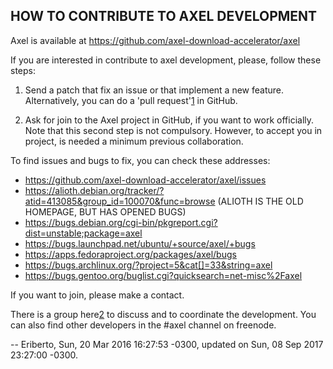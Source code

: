 ## HOW TO CONTRIBUTE TO AXEL DEVELOPMENT

Axel is available at https://github.com/axel-download-accelerator/axel

If you are interested in contribute to axel development, please, follow
these steps:

1. Send a patch that fix an issue or that implement a new feature.
   Alternatively, you can do a 'pull request'[1] in GitHub.

[1]: https://help.github.com/articles/using-pull-requests

2. Ask for join to the Axel project in GitHub, if you want to work
   officially. Note that this second step is not compulsory. However,
   to accept you in project, is needed a minimum previous collaboration.


To find issues and bugs to fix, you can check these addresses:

   - https://github.com/axel-download-accelerator/axel/issues
   - https://alioth.debian.org/tracker/?atid=413085&group_id=100070&func=browse
       (ALIOTH IS THE OLD HOMEPAGE, BUT HAS OPENED BUGS)
   - https://bugs.debian.org/cgi-bin/pkgreport.cgi?dist=unstable;package=axel
   - https://bugs.launchpad.net/ubuntu/+source/axel/+bugs
   - https://apps.fedoraproject.org/packages/axel/bugs
   - https://bugs.archlinux.org/?project=5&cat[]=33&string=axel
   - https://bugs.gentoo.org/buglist.cgi?quicksearch=net-misc%2Faxel

If you want to join, please make a contact.

There is a group here[2] to discuss and to coordinate the development.
You can also find other developers in the #axel channel on freenode.

[2]: https://groups.google.com/forum/#!forum/axel-accelerator-dev

  -- Eriberto, Sun, 20 Mar 2016 16:27:53 -0300,
     updated on Sun, 08 Sep 2017 23:27:00 -0300.
